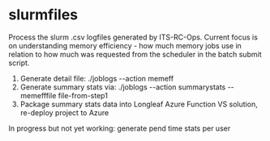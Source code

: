 # slurmfiles

Process the slurm .csv logfiles generated by ITS-RC-Ops. Current focus is on understanding memory efficiency - how much memory jobs use in relation to how much was requested from the scheduler in the batch submit script. 

1) Generate detail file: ./joblogs --action memeff
2) Generate summary stats via: ./joblogs --action summarystats --memefffile file-from-step1
3) Package summary stats data into Longleaf Azure Function VS solution, re-deploy project to Azure

In progress but not yet working: generate pend time stats per user

